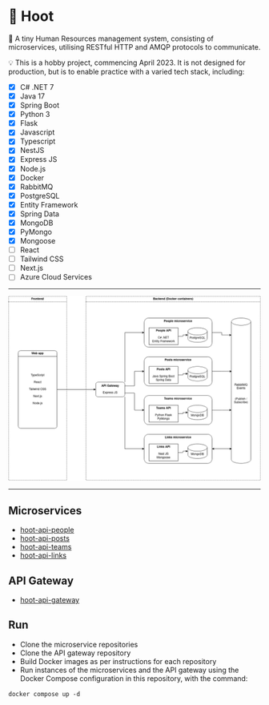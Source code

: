 # 🦉 Hoot
🌱 A tiny Human Resources management system, consisting of microservices, utilising RESTful HTTP and AMQP protocols to communicate.

💡 This is a hobby project, commencing April 2023. It is not designed for production, but is to enable practice with a varied tech stack, including:
- [x] C# .NET 7
- [x] Java 17
- [x] Spring Boot
- [x] Python 3
- [x] Flask
- [x] Javascript
- [x] Typescript
- [x] NestJS
- [x] Express JS
- [x] Node.js
- [x] Docker
- [x] RabbitMQ
- [x] PostgreSQL
- [x] Entity Framework
- [x] Spring Data
- [x] MongoDB
- [x] PyMongo
- [x] Mongoose
- [ ] React
- [ ] Tailwind CSS
- [ ] Next.js
- [ ] Azure Cloud Services
  
___

![System diagram](diagram_architecture.drawio.png)

___

## Microservices
- [hoot-api-people](https://github.com/chrisashwalker/hoot-api-people)
- [hoot-api-posts](https://github.com/chrisashwalker/hoot-api-posts)
- [hoot-api-teams](https://github.com/chrisashwalker/hoot-api-teams)
- [hoot-api-links](https://github.com/chrisashwalker/hoot-api-links)

## API Gateway
- [hoot-api-gateway](https://github.com/chrisashwalker/hoot-api-gateway)

## Run
- Clone the microservice repositories
- Clone the API gateway repository
- Build Docker images as per instructions for each repository
- Run instances of the microservices and the API gateway using the Docker Compose configuration in this repository, with the command:
```
docker compose up -d
```
